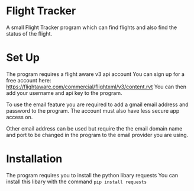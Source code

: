 # Flight Tracker
A small Flight Tracker program which can find flights and also find the status of the flight. 
 # Set Up
The program requires a flight aware v3 api account
You can sign up for a free account here: https://flightaware.com/commercial/flightxml/v3/content.rvt
You can then add your username and api key to the program.

To use the email feature you are required to add a gmail email address and password to the program. The account must also have less secure app access on.

Other email address can be used but require the the email domain name and port to be changed in the program to the email provider you are using.

# Installation
The program requires you to install the python libary requests
You can install this libary with the command `pip install requests`
